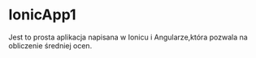 # IonicApp1

Jest to prosta aplikacja napisana w Ionicu i Angularze,która pozwala na obliczenie średniej ocen.
